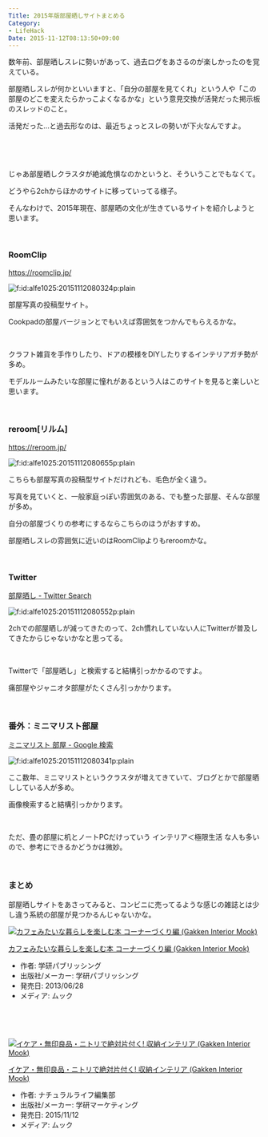 ```yaml
---
Title: 2015年版部屋晒しサイトまとめる
Category:
- LifeHack
Date: 2015-11-12T08:13:50+09:00
---
```


<p>数年前、部屋晒しスレに勢いがあって、過去ログをあさるのが楽しかったのを覚えている。</p>
<p>部屋晒しスレが何かといいますと、「自分の部屋を見てくれ」という人や「この部屋のどこを変えたらかっこよくなるかな」という意見交換が活発だった掲示板のスレッドのこと。</p>
<p>活発だった…と過去形なのは、最近ちょっとスレの勢いが下火なんですよ。</p>
<p> </p>
<p> </p>
<p>じゃあ部屋晒しクラスタが絶滅危惧なのかというと、そういうことでもなくて。</p>
<p>どうやら2chからほかのサイトに移っていってる様子。</p>
<p>そんなわけで、2015年現在、部屋晒の文化が生きているサイトを紹介しようと思います。</p>
<p> </p>

### RoomClip

<p><a href="https://roomclip.jp/">https://roomclip.jp/</a></p>
<p><img class="hatena-fotolife" title="f:id:alfe1025:20151112080324p:plain" src="https://cdn-ak.f.st-hatena.com/images/fotolife/a/alfe1025/20151112/20151112080324.png" alt="f:id:alfe1025:20151112080324p:plain" /></p>
<p>部屋写真の投稿型サイト。</p>
<p>Cookpadの部屋バージョンとでもいえば雰囲気をつかんでもらえるかな。</p>
<p> </p>
<p>クラフト雑貨を手作りしたり、ドアの模様をDIYしたりするインテリアガチ勢が多め。</p>
<p>モデルルームみたいな部屋に憧れがあるという人はこのサイトを見ると楽しいと思います。</p>
<p> </p>

### reroom[リルム]

<p><a href="https://reroom.jp/">https://reroom.jp/</a></p>
<p><img class="hatena-fotolife" title="f:id:alfe1025:20151112080655p:plain" src="https://cdn-ak.f.st-hatena.com/images/fotolife/a/alfe1025/20151112/20151112080655.png" alt="f:id:alfe1025:20151112080655p:plain" /></p>
<p>こちらも部屋写真の投稿型サイトだけれども、毛色が全く違う。</p>
<p>写真を見ていくと、一般家庭っぽい雰囲気のある、でも整った部屋、そんな部屋が多め。</p>
<p>自分の部屋づくりの参考にするならこちらのほうがおすすめ。</p>
<p>部屋晒しスレの雰囲気に近いのはRoomClipよりもreroomかな。</p>
<p> </p>

### Twitter

<p><a href="https://twitter.com/search?f=images&amp;q=%E9%83%A8%E5%B1%8B%E6%99%92%E3%81%97">部屋晒し - Twitter Search</a></p>
<p><img class="hatena-fotolife" title="f:id:alfe1025:20151112080552p:plain" src="https://cdn-ak.f.st-hatena.com/images/fotolife/a/alfe1025/20151112/20151112080552.png" alt="f:id:alfe1025:20151112080552p:plain" /></p>
<p>2chでの部屋晒しが減ってきたのって、2ch慣れしていない人にTwitterが普及してきたからじゃないかなと思ってる。</p>
<p> </p>
<p>Twitterで「部屋晒し」と検索すると結構引っかかるのですよ。</p>
<p>痛部屋やジャニオタ部屋がたくさん引っかかります。</p>
<p> </p>

### 番外：ミニマリスト部屋

<p><a href="https://www.google.co.jp/search?q=%E3%83%9F%E3%83%8B%E3%83%9E%E3%83%AA%E3%82%B9%E3%83%88+%E9%83%A8%E5%B1%8B&amp;tbm=isch">ミニマリスト 部屋 - Google 検索</a></p>
<p><img class="hatena-fotolife" title="f:id:alfe1025:20151112080341p:plain" src="https://cdn-ak.f.st-hatena.com/images/fotolife/a/alfe1025/20151112/20151112080341.png" alt="f:id:alfe1025:20151112080341p:plain" /></p>
<p>ここ数年、ミニマリストというクラスタが増えてきていて、ブログとかで部屋晒ししている人が多め。</p>
<p>画像検索すると結構引っかかります。</p>
<p> </p>
<p>ただ、畳の部屋に机とノートPCだけっていう インテリア＜極限生活 な人も多いので、参考にできるかどうかは微妙。</p>
<p> </p>

### まとめ

<p>部屋晒しサイトをあさってみると、コンビニに売ってるような感じの雑誌とは少し違う系統の部屋が見つかるんじゃないかな。</p>
<div class="freezed">
<div class="external-link-detail"><a href="https://www.amazon.co.jp/exec/obidos/ASIN/4056100578/ab1025-22/"><img class="external-link-detail-image" title="カフェみたいな暮らしを楽しむ本 コーナーづくり編 (Gakken Interior Mook)" src="https://ecx.images-amazon.com/images/I/61DTichPdTL._SL160_.jpg" alt="カフェみたいな暮らしを楽しむ本 コーナーづくり編 (Gakken Interior Mook)" /></a>
<div class="external-link-detail-info">
<p class="external-link-detail-title"><a href="https://www.amazon.co.jp/exec/obidos/ASIN/4056100578/ab1025-22/">カフェみたいな暮らしを楽しむ本 コーナーづくり編 (Gakken Interior Mook)</a></p>
<ul>
<li><span class="external-link-detail-label">作者:</span> 学研パブリッシング</li>
<li><span class="external-link-detail-label">出版社/メーカー:</span> 学研パブリッシング</li>
<li><span class="external-link-detail-label">発売日:</span> 2013/06/28</li>
<li><span class="external-link-detail-label">メディア:</span> ムック</li>

</ul>
</div>
<div class="external-link-detail-foot"> </div>
</div>
</div>
<p> </p>
<div class="freezed">
<div class="external-link-detail"><a href="https://www.amazon.co.jp/exec/obidos/ASIN/4056109354/ab1025-22/"><img class="external-link-detail-image" title="イケア・無印良品・ニトリで絶対片付く! 収納インテリア (Gakken Interior Mook)" src="https://ecx.images-amazon.com/images/I/51q2bbl80%2BL._SL160_.jpg" alt="イケア・無印良品・ニトリで絶対片付く! 収納インテリア (Gakken Interior Mook)" /></a>
<div class="external-link-detail-info">
<p class="external-link-detail-title"><a href="https://www.amazon.co.jp/exec/obidos/ASIN/4056109354/ab1025-22/">イケア・無印良品・ニトリで絶対片付く! 収納インテリア (Gakken Interior Mook)</a></p>
<ul>
<li><span class="external-link-detail-label">作者:</span> ナチュラルライフ編集部</li>
<li><span class="external-link-detail-label">出版社/メーカー:</span> 学研マーケティング</li>
<li><span class="external-link-detail-label">発売日:</span> 2015/11/12</li>
<li><span class="external-link-detail-label">メディア:</span> ムック</li>

</ul>
</div>
<div class="external-link-detail-foot"> </div>
</div>
</div>
<p> </p>
